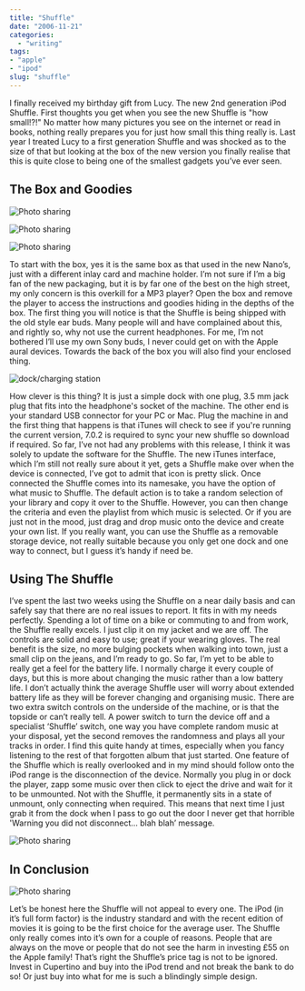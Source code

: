 ```yaml
---
title: "Shuffle"
date: "2006-11-21"
categories:
  - "writing"
tags:
- "apple"
- "ipod"
slug: "shuffle"
---
```


I finally received my birthday gift from Lucy. The new 2nd generation iPod Shuffle. First thoughts you get when you see the new Shuffle is "how small!?!" No matter how many pictures you see on the internet or read in books, nothing really prepares you for just how small this thing really is. Last year I treated Lucy to a first generation Shuffle and was shocked as to the size of that but looking at the box of the new version you finally realise that this is quite close to being one of the smallest gadgets you’ve ever seen.

## The Box and Goodies

![Photo sharing](/images/286065772.jpg)

![Photo sharing](/images/286599164.jpg)

![Photo sharing](/images/298297098.jpg)

To start with the box, yes it is the same box as that used in the new Nano’s, just with a different inlay card and machine holder. I’m not sure if I’m a big fan of the new packaging, but it is by far one of the best on the high street, my only concern is this overkill for a MP3 player? Open the box and remove the player to access the instructions and goodies hiding in the depths of the box. The first thing you will notice is that the Shuffle is being shipped with the old style ear buds. Many people will and have complained about this, and rightly so, why not use the current headphones. For me, I’m not bothered I’ll use my own Sony buds, I never could get on with the Apple aural devices. Towards the back of the box you will also find your enclosed thing.

![dock/charging station](/images/286057162.jpg)

How clever is this thing? It is just a simple dock with one plug, 3.5 mm jack plug that fits into the headphone's socket of the machine. The other end is your standard USB connector for your PC or Mac. Plug the machine in and the first thing that happens is that iTunes will check to see if you're running the current version, 7.0.2 is required to sync your new shuffle so download if required. So far, I’ve not had any problems with this release, I think it was solely to update the software for the Shuffle. The new iTunes interface, which I’m still not really sure about it yet, gets a Shuffle make over when the device is connected, I’ve got to admit that icon is pretty slick. Once connected the Shuffle comes into its namesake, you have the option of what music to Shuffle. The default action is to take a random selection of your library and copy it over to the Shuffle. However, you can then change the criteria and even the playlist from which music is selected. Or if you are just not in the mood, just drag and drop music onto the device and create your own list. If you really want, you can use the Shuffle as a removable storage device, not really suitable because you only get one dock and one way to connect, but I guess it’s handy if need be.

## Using The Shuffle

I’ve spent the last two weeks using the Shuffle on a near daily basis and can safely say that there are no real issues to report. It fits in with my needs perfectly. Spending a lot of time on a bike or commuting to and from work, the Shuffle really excels. I just clip it on my jacket and we are off. The controls are solid and easy to use; great if your wearing gloves. The real benefit is the size, no more bulging pockets when walking into town, just a small clip on the jeans, and I’m ready to go. So far, I’m yet to be able to really get a feel for the battery life. I normally charge it every couple of days, but this is more about changing the music rather than a low battery life. I don’t actually think the average Shuffle user will worry about extended battery life as they will be forever changing and organising music. There are two extra switch controls on the underside of the machine, or is that the topside or can’t really tell. A power switch to turn the device off and a specialist ‘Shuffle’ switch, one way you have complete random music at your disposal, yet the second removes the randomness and plays all your tracks in order. I find this quite handy at times, especially when you fancy listening to the rest of that forgotten album that just started. One feature of the Shuffle which is really overlooked and in my mind should follow onto the iPod range is the disconnection of the device. Normally you plug in or dock the player, zapp some music over then click to eject the drive and wait for it to be unmounted. Not with the Shuffle, it permanently sits in a state of unmount, only connecting when required. This means that next time I just grab it from the dock when I pass to go out the door I never get that horrible 'Warning you did not disconnect… blah blah’ message.

![Photo sharing](/images/286599164.jpg)

## In Conclusion

![Photo sharing](/images/286055208.jpg)

Let’s be honest here the Shuffle will not appeal to every one. The iPod (in it’s full form factor) is the industry standard and with the recent edition of movies it is going to be the first choice for the average user. The Shuffle only really comes into it’s own for a couple of reasons. People that are always on the move or people that do not see the harm in investing £55 on the Apple family! That’s right the Shuffle’s price tag is not to be ignored. Invest in Cupertino and buy into the iPod trend and not break the bank to do so! Or just buy into what for me is such a blindingly simple design.
